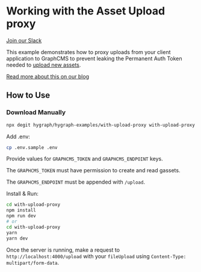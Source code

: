 # Working with the Asset Upload proxy

[Join our Slack](https://slack.graphcms.com)

This example demonstrates how to proxy uploads from your client application to GraphCMS to prevent leaking the Permanent Auth Token needed to [upload new assets](https://graphcms.com/docs/content-api/assets#uploading-assets).

[Read more about this on our blog](https://graphcms.com/blog/working-with-react-dropzone-and-graphcms-uploads)

## How to Use

### Download Manually

```bash
npx degit hygraph/hygraph-examples/with-upload-proxy with-upload-proxy
```

Add .env:

```bash
cp .env.sample .env
```

Provide values for `GRAPHCMS_TOKEN` and `GRAPHCMS_ENDPOINT` keys.

The `GRAPHCMS_TOKEN` must have permission to create and read gassets.

The `GRAPHCMS_ENDPOINT` must be appended with `/upload`.

Install & Run:

```bash
cd with-upload-proxy
npm install
npm run dev
# or
cd with-upload-proxy
yarn
yarn dev
```

Once the server is running, make a request to `http://localhost:4000/upload` with your `fileUpload` using `Content-Type: multipart/form-data`.
